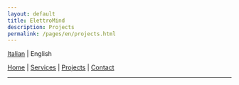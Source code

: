 ```yaml
---
layout: default
title: ElettroMind
description: Projects
permalink: /pages/en/projects.html
---
```

[Italian](/pages/it/progetti.html) | English

[Home](/pages/en/index.html) | [Services](/pages/en/services.html) | [Projects](/pages/en/projects.html) | [Contact](/pages/en/contact.html)

***
